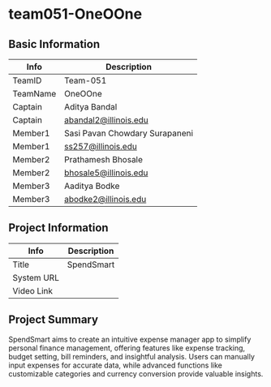 # team051-OneOOne

## Basic Information

|   Info      |        Description     |
| ----------- | ---------------------- |
| TeamID      |        Team-051        |
| TeamName    |         OneOOne         |
| Captain     |       Aditya Bandal     |
| Captain     |  abandal2@illinois.edu  |
| Member1     |        Sasi Pavan Chowdary Surapaneni        |
| Member1     |   ss257@illinois.edu  |
| Member2     |   Prathamesh Bhosale                  |
| Member2     |   bhosale5@illinois.edu                     |
| Member3     |   Aaditya Bodke                     |
| Member3     |   abodke2@illinois.edu                     |

## Project Information

|   Info      |        Description     |
| ----------- | ---------------------- |
|  Title      |       SpendSmart     |
| System URL  |         |
| Video Link  |           |

## Project Summary

SpendSmart aims to create an intuitive expense manager app to simplify personal finance management, offering features like expense tracking, budget setting, bill reminders, and insightful analysis. Users can manually input expenses for accurate data, while advanced functions like customizable categories and currency conversion provide valuable insights.
